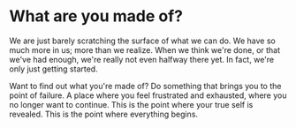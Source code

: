 # What are you made of?

We are just barely scratching the surface of what we can do. We have so much more in us; more than we realize. When we think we're done, or that we've had enough, we're really not even halfway there yet. In fact, we're only just getting started.

Want to find out what you're made of? Do something that brings you to the point of failure. A place where you feel frustrated and exhausted, where you no longer want to continue. This is the point where your true self is revealed. This is the point where everything begins.
